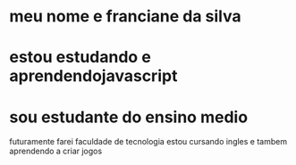 # meu nome e franciane da silva
# estou estudando e aprendendo**javascript**
# sou estudante do ensino medio
futuramente farei faculdade de tecnologia
estou cursando ingles e tambem aprendendo a criar jogos 




